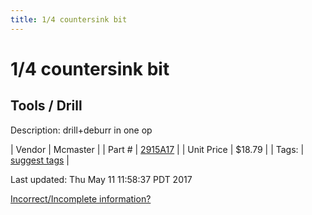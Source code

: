```yaml
---
title: 1/4 countersink bit
---
```


# 1/4 countersink bit
## Tools / Drill
Description: 	drill+deburr in one op 

| Vendor | Mcmaster | 
| Part # | [2915A17](https://www.mcmaster.com/#2915A17) | 
| Unit Price | $18.79 | 
| Tags: | [suggest tags](https://docs.google.com/forms/d/e/1FAIpQLSeWyY8v3RgOty-MyWmh9U0iivNYN_molChYyS-0U-o-kOAv_g/viewform) | 

Last updated: Thu May 11 11:58:37 PDT 2017

 [Incorrect/Incomplete information?](https://docs.google.com/forms/d/e/1FAIpQLSeWyY8v3RgOty-MyWmh9U0iivNYN_molChYyS-0U-o-kOAv_g/viewform)